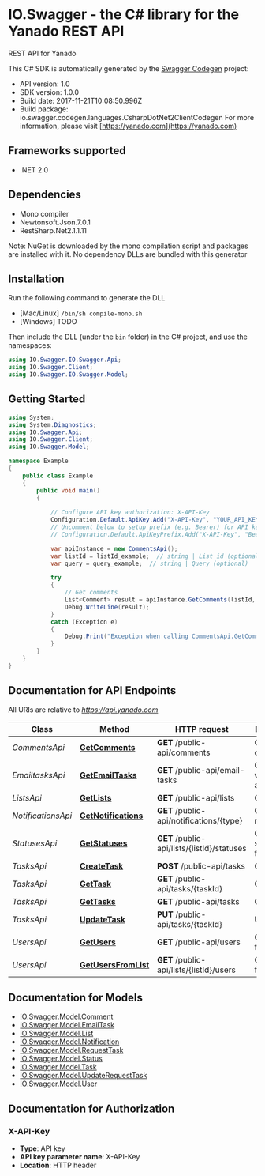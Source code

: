 # IO.Swagger - the C# library for the Yanado REST API

REST API for Yanado

This C# SDK is automatically generated by the [Swagger Codegen](https://github.com/swagger-api/swagger-codegen) project:

- API version: 1.0
- SDK version: 1.0.0
- Build date: 2017-11-21T10:08:50.996Z
- Build package: io.swagger.codegen.languages.CsharpDotNet2ClientCodegen
    For more information, please visit [https://yanado.com](https://yanado.com)

<a name="frameworks-supported"></a>
## Frameworks supported
- .NET 2.0

<a name="dependencies"></a>
## Dependencies
- Mono compiler
- Newtonsoft.Json.7.0.1
- RestSharp.Net2.1.1.11

Note: NuGet is downloaded by the mono compilation script and packages are installed with it. No dependency DLLs are bundled with this generator

<a name="installation"></a>
## Installation
Run the following command to generate the DLL
- [Mac/Linux] `/bin/sh compile-mono.sh`
- [Windows] TODO

Then include the DLL (under the `bin` folder) in the C# project, and use the namespaces:
```csharp
using IO.Swagger.IO.Swagger.Api;
using IO.Swagger.Client;
using IO.Swagger.IO.Swagger.Model;
```
<a name="getting-started"></a>
## Getting Started

```csharp
using System;
using System.Diagnostics;
using IO.Swagger.Api;
using IO.Swagger.Client;
using IO.Swagger.Model;

namespace Example
{
    public class Example
    {
        public void main()
        {
            
            // Configure API key authorization: X-API-Key
            Configuration.Default.ApiKey.Add("X-API-Key", "YOUR_API_KEY");
            // Uncomment below to setup prefix (e.g. Bearer) for API key, if needed
            // Configuration.Default.ApiKeyPrefix.Add("X-API-Key", "Bearer");

            var apiInstance = new CommentsApi();
            var listId = listId_example;  // string | List id (optional) 
            var query = query_example;  // string | Query (optional) 

            try
            {
                // Get comments
                List<Comment> result = apiInstance.GetComments(listId, query);
                Debug.WriteLine(result);
            }
            catch (Exception e)
            {
                Debug.Print("Exception when calling CommentsApi.GetComments: " + e.Message );
            }
        }
    }
}
```

<a name="documentation-for-api-endpoints"></a>
## Documentation for API Endpoints

All URIs are relative to *https://api.yanado.com*

Class | Method | HTTP request | Description
------------ | ------------- | ------------- | -------------
*CommentsApi* | [**GetComments**](docs/CommentsApi.md#getcomments) | **GET** /public-api/comments | Get comments
*EmailtasksApi* | [**GetEmailTasks**](docs/EmailtasksApi.md#getemailtasks) | **GET** /public-api/email-tasks | Get tasks with emails attached
*ListsApi* | [**GetLists**](docs/ListsApi.md#getlists) | **GET** /public-api/lists | Get lists
*NotificationsApi* | [**GetNotifications**](docs/NotificationsApi.md#getnotifications) | **GET** /public-api/notifications/{type} | Get notifications
*StatusesApi* | [**GetStatuses**](docs/StatusesApi.md#getstatuses) | **GET** /public-api/lists/{listId}/statuses | Get statuses from a list
*TasksApi* | [**CreateTask**](docs/TasksApi.md#createtask) | **POST** /public-api/tasks | Create task
*TasksApi* | [**GetTask**](docs/TasksApi.md#gettask) | **GET** /public-api/tasks/{taskId} | Get task
*TasksApi* | [**GetTasks**](docs/TasksApi.md#gettasks) | **GET** /public-api/tasks | Get tasks
*TasksApi* | [**UpdateTask**](docs/TasksApi.md#updatetask) | **PUT** /public-api/tasks/{taskId} | Update task
*UsersApi* | [**GetUsers**](docs/UsersApi.md#getusers) | **GET** /public-api/users | Get users from a team
*UsersApi* | [**GetUsersFromList**](docs/UsersApi.md#getusersfromlist) | **GET** /public-api/lists/{listId}/users | Get users from a list


<a name="documentation-for-models"></a>
## Documentation for Models

 - [IO.Swagger.Model.Comment](docs/Comment.md)
 - [IO.Swagger.Model.EmailTask](docs/EmailTask.md)
 - [IO.Swagger.Model.List](docs/List.md)
 - [IO.Swagger.Model.Notification](docs/Notification.md)
 - [IO.Swagger.Model.RequestTask](docs/RequestTask.md)
 - [IO.Swagger.Model.Status](docs/Status.md)
 - [IO.Swagger.Model.Task](docs/Task.md)
 - [IO.Swagger.Model.UpdateRequestTask](docs/UpdateRequestTask.md)
 - [IO.Swagger.Model.User](docs/User.md)


<a name="documentation-for-authorization"></a>
## Documentation for Authorization

<a name="X-API-Key"></a>
### X-API-Key

- **Type**: API key
- **API key parameter name**: X-API-Key
- **Location**: HTTP header

